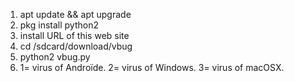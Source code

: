 1. apt update && apt upgrade
2. pkg install python2
3. install URL of this web site
4. cd /sdcard/download/vbug
5. python2 vbug.py
6. 1= virus of Androïde.
   2= virus of Windows.
   3= virus of macOSX.
